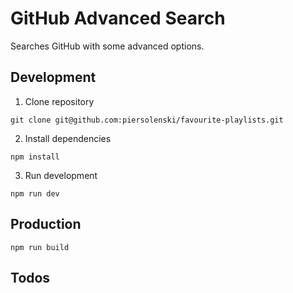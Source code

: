 # GitHub Advanced Search

Searches GitHub with some advanced options.

## Development

1. Clone repository

```
git clone git@github.com:piersolenski/favourite-playlists.git
```

2. Install dependencies

```
npm install
```

3. Run development

```
npm run dev
```

## Production

```
npm run build
```

## Todos

<!-- TODO: Add extra options -->
<!-- TODO: Add prettier/eslint config -->
